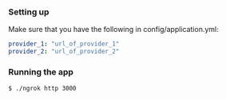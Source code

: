 ### Setting up
Make sure that you have the following in config/application.yml:
```yaml
provider_1: "url_of_provider_1"
provider_2: "url_of_provider_2"
```

### Running the app
```bash
$ ./ngrok http 3000
```
